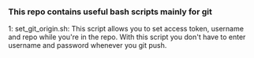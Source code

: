 
### This repo contains useful bash scripts mainly for git

1: set_git_origin.sh: This script allows you to set access token, username and repo while you're in the repo. With this script you don't have to enter username and password whenever you git push.

